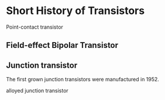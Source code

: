 # Short History of Transistors

Point-contact transistor

## Field-effect Bipolar Transistor



## Junction transistor

The first grown junction transistors were manufactured in 1952.

alloyed junction transistor

